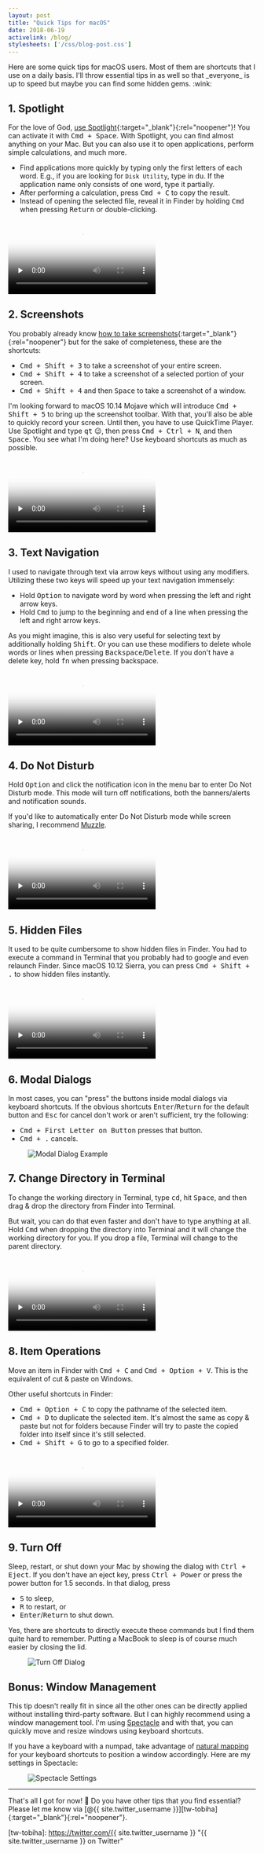 ```yaml
---
layout: post
title: "Quick Tips for macOS"
date: 2018-06-19
activelink: /blog/
stylesheets: ['/css/blog-post.css']
---
```

<p class="lead" markdown="1">Here are some quick tips for macOS users. Most of them are shortcuts that I use on a daily basis. I'll throw essential tips in as well so that _everyone_ is up to speed but maybe you can find some hidden gems. :wink:</p>

## 1. Spotlight
For the love of God, [use Spotlight][spotlight]{:target="_blank"}{:rel="noopener"}! You can activate it with <kbd><kbd>Cmd</kbd> + <kbd>Space</kbd></kbd>. With Spotlight, you can find almost anything on your Mac. But you can also use it to open applications, perform simple calculations, and much more.

- Find applications more quickly by typing only the first letters of each word. E.g., if you are looking for `Disk Utility`, type in <kbd>du</kbd>. If the application name only consists of one word, type it partially.
- After performing a calculation, press <kbd><kbd>Cmd</kbd> + <kbd>C</kbd></kbd> to copy the result.
- Instead of opening the selected file, reveal it in Finder by holding <kbd><kbd>Cmd</kbd></kbd> when pressing <kbd><kbd>Return</kbd></kbd> or double-clicking.

<div class="text-center mb-3">
  <video controls loop poster="{{ "/assets/2018-06-19-spotlight.png" | prepend: site.baseurl }}" preload="none" style="max-width: 800px;">
    <source type="video/mp4" src="{{ "/assets/2018-06-19-spotlight.mp4" | prepend: site.baseurl }}">
    Your browser does not support the video tag.
  </video>
</div>

## 2. Screenshots
You probably already know [how to take screenshots][screenshots]{:target="_blank"}{:rel="noopener"} but for the sake of completeness, these are the shortcuts:

- <kbd><kbd>Cmd</kbd> + <kbd>Shift</kbd> + <kbd>3</kbd></kbd> to take a screenshot of your entire screen.
- <kbd><kbd>Cmd</kbd> + <kbd>Shift</kbd> + <kbd>4</kbd></kbd> to take a screenshot of a selected portion of your screen.
- <kbd><kbd>Cmd</kbd> + <kbd>Shift</kbd> + <kbd>4</kbd></kbd> and then <kbd><kbd>Space</kbd></kbd> to take a screenshot of a window.

I'm looking forward to macOS 10.14 Mojave which will introduce <kbd><kbd>Cmd</kbd> + <kbd>Shift</kbd> + <kbd>5</kbd></kbd> to bring up the screenshot toolbar. With that, you'll also be able to quickly record your screen. Until then, you have to use QuickTime Player. Use Spotlight and type <kbd>qt</kbd> :wink:, then press <kbd><kbd>Cmd</kbd> + <kbd>Ctrl</kbd> + <kbd>N</kbd></kbd>, and then <kbd><kbd>Space</kbd></kbd>. You see what I'm doing here? Use keyboard shortcuts as much as possible.

<div class="text-center mb-3">
  <video controls loop poster="{{ "/assets/2018-06-19-screenshots.png" | prepend: site.baseurl }}" preload="none" style="max-width: 800px;">
    <source type="video/mp4" src="{{ "/assets/2018-06-19-screenshots.mp4" | prepend: site.baseurl }}">
    Your browser does not support the video tag.
  </video>
</div>

## 3. Text Navigation
I used to navigate through text via arrow keys without using any modifiers. Utilizing these two keys will speed up your text navigation immensely:

- Hold <kbd><kbd>Option</kbd></kbd> to navigate word by word when pressing the left and right arrow keys.
- Hold <kbd><kbd>Cmd</kbd></kbd> to jump to the beginning and end of a line when pressing the left and right arrow keys.

As you might imagine, this is also very useful for selecting text by additionally holding <kbd><kbd>Shift</kbd></kbd>. Or you can use these modifiers to delete whole words or lines when pressing <kbd><kbd>Backspace</kbd></kbd>/<kbd><kbd>Delete</kbd></kbd>. If you don't have a delete key, hold <kbd><kbd>fn</kbd></kbd> when pressing backspace.

<div class="text-center mb-3">
  <video controls loop poster="{{ "/assets/2018-06-19-text-navigation.png" | prepend: site.baseurl }}" preload="none" style="max-width: 800px;">
    <source type="video/mp4" src="{{ "/assets/2018-06-19-text-navigation.mp4" | prepend: site.baseurl }}">
    Your browser does not support the video tag.
  </video>
</div>

## 4. Do Not Disturb
Hold <kbd><kbd>Option</kbd></kbd> and click the notification icon in the menu bar to enter Do Not Disturb mode. This mode will turn off notifications, both the banners/alerts and notification sounds.

If you'd like to automatically enter Do Not Disturb mode while screen sharing, I recommend [Muzzle][muzzle].

<div class="text-center mb-3">
  <video controls loop poster="{{ "/assets/2018-06-19-do-not-disturb.png" | prepend: site.baseurl }}" preload="none" style="max-width: 400px;">
    <source type="video/mp4" src="{{ "/assets/2018-06-19-do-not-disturb.mp4" | prepend: site.baseurl }}">
    Your browser does not support the video tag.
  </video>
</div>

## 5. Hidden Files
It used to be quite cumbersome to show hidden files in Finder. You had to execute a command in Terminal that you probably had to google and even relaunch Finder. Since macOS 10.12 Sierra, you can press <kbd><kbd>Cmd</kbd> + <kbd>Shift</kbd> + <kbd>.</kbd></kbd> to show hidden files instantly.

<div class="text-center mb-3">
  <video controls loop poster="{{ "/assets/2018-06-19-hidden-files.png" | prepend: site.baseurl }}" preload="none" style="max-width: 800px;">
    <source type="video/mp4" src="{{ "/assets/2018-06-19-hidden-files.mp4" | prepend: site.baseurl }}">
    Your browser does not support the video tag.
  </video>
</div>

## 6. Modal Dialogs
In most cases, you can "press" the buttons inside modal dialogs via keyboard shortcuts. If the obvious shortcuts <kbd><kbd>Enter</kbd></kbd>/<kbd><kbd>Return</kbd></kbd> for the default button and <kbd><kbd>Esc</kbd></kbd> for cancel don't work or aren't sufficient, try the following:

- <kbd><kbd>Cmd</kbd> + <kbd>First Letter on Button</kbd></kbd> presses that button.
- <kbd><kbd>Cmd</kbd> + <kbd>.</kbd></kbd> cancels.

<div class="text-center">
  <figure class="figure" style="max-width: 516px;">
    <img class="figure-img img-fluid rounded" src="{{ "/assets/2018-06-19-modal-dialogs.png" | prepend: site.baseurl }}" alt="Modal Dialog Example"/>
  </figure>
</div>

## 7. Change Directory in Terminal
To change the working directory in Terminal, type <kbd>cd</kbd>, hit <kbd><kbd>Space</kbd></kbd>, and then drag & drop the directory from Finder into Terminal.

But wait, you can do that even faster and don't have to type anything at all. Hold <kbd><kbd>Cmd</kbd></kbd> when dropping the directory into Terminal and it will change the working directory for you. If you drop a file, Terminal will change to the parent directory.

<div class="text-center mb-3">
  <video controls loop poster="{{ "/assets/2018-06-19-change-directory.png" | prepend: site.baseurl }}" preload="none" style="max-width: 800px;">
    <source type="video/mp4" src="{{ "/assets/2018-06-19-change-directory.mp4" | prepend: site.baseurl }}">
    Your browser does not support the video tag.
  </video>
</div>

## 8. Item Operations
Move an item in Finder with <kbd><kbd>Cmd</kbd> + <kbd>C</kbd></kbd> and <kbd><kbd>Cmd</kbd> + <kbd>Option</kbd> + <kbd>V</kbd></kbd>. This is the equivalent of cut & paste on Windows.

Other useful shortcuts in Finder:

- <kbd><kbd>Cmd</kbd> + <kbd>Option</kbd> + <kbd>C</kbd></kbd> to copy the pathname of the selected item.
- <kbd><kbd>Cmd</kbd> + <kbd>D</kbd></kbd> to duplicate the selected item. It's almost the same as copy & paste but not for folders because Finder will try to paste the copied folder into itself since it's still selected.
- <kbd><kbd>Cmd</kbd> + <kbd>Shift</kbd> + <kbd>G</kbd></kbd> to go to a specified folder.

<div class="text-center mb-3">
  <video controls loop poster="{{ "/assets/2018-06-19-item-operations.png" | prepend: site.baseurl }}" preload="none" style="max-width: 800px;">
    <source type="video/mp4" src="{{ "/assets/2018-06-19-item-operations.mp4" | prepend: site.baseurl }}">
    Your browser does not support the video tag.
  </video>
</div>

## 9. Turn Off
Sleep, restart, or shut down your Mac by showing the dialog with <kbd><kbd>Ctrl</kbd> + <kbd>Eject</kbd></kbd>. If you don't have an eject key, press <kbd><kbd>Ctrl</kbd> + <kbd>Power</kbd></kbd> or press the power button for 1.5 seconds. In that dialog, press

- <kbd><kbd>S</kbd></kbd> to sleep,
- <kbd><kbd>R</kbd></kbd> to restart, or
- <kbd><kbd>Enter</kbd></kbd>/<kbd><kbd>Return</kbd></kbd> to shut down.

Yes, there are shortcuts to directly execute these commands but I find them quite hard to remember. Putting a MacBook to sleep is of course much easier by closing the lid.

<div class="text-center">
  <figure class="figure" style="max-width: 552px;">
    <img class="figure-img img-fluid rounded" src="{{ "/assets/2018-06-19-turn-off.png" | prepend: site.baseurl }}" alt="Turn Off Dialog"/>
  </figure>
</div>

## Bonus: Window Management
This tip doesn't really fit in since all the other ones can be directly applied without installing third-party software. But I can highly recommend using a window management tool. I'm using [Spectacle][spectacle] and with that, you can quickly move and resize windows using keyboard shortcuts.

If you have a keyboard with a numpad, take advantage of [natural mapping][natural-mapping] for your keyboard shortcuts to position a window accordingly. Here are my settings in Spectacle:

<div class="text-center">
  <figure class="figure" style="max-width: 712px;">
    <img class="figure-img img-fluid rounded" src="{{ "/assets/2018-06-19-spectacle-settings.png" | prepend: site.baseurl }}" alt="Spectacle Settings"/>
  </figure>
</div>

<hr>

That's all I got for now! :tada: Do you have other tips that you find essential? Please let me know via [@{{ site.twitter_username }}][tw-tobiha]{:target="_blank"}{:rel="noopener"}.

[spotlight]: https://support.apple.com/en-us/ht204014 "Use Spotlight on your Mac"
[screenshots]: https://support.apple.com/en-us/ht201361 "How to take a screenshot on your Mac"
[muzzle]: https://muzzleapp.com/ "Muzzle - silence embarrassing notifications"
[spectacle]: https://www.spectacleapp.com/ "Spectacle - move and resize windows with ease"
[natural-mapping]: https://en.wikipedia.org/wiki/Natural_mapping_(interface_design) "Natural mapping (interface design)"
[tw-tobiha]: https://twitter.com/{{ site.twitter_username }} "{{ site.twitter_username }} on Twitter"

